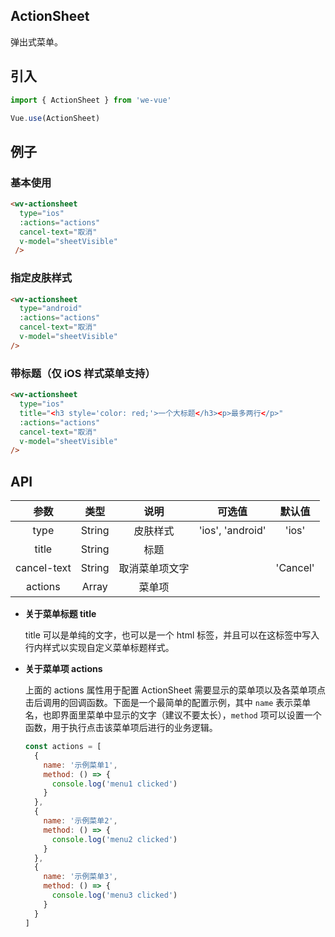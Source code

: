 ActionSheet
---
弹出式菜单。

## 引入

```js
import { ActionSheet } from 'we-vue'

Vue.use(ActionSheet)
```

## 例子

### 基本使用

```html
<wv-actionsheet 
  type="ios" 
  :actions="actions" 
  cancel-text="取消" 
  v-model="sheetVisible"
 />
```

### 指定皮肤样式

```html
<wv-actionsheet 
  type="android" 
  :actions="actions" 
  cancel-text="取消" 
  v-model="sheetVisible"
/>
```

### 带标题（仅 iOS 样式菜单支持）

```html
<wv-actionsheet 
  type="ios" 
  title="<h3 style='color: red;'>一个大标题</h3><p>最多两行</p>" 
  :actions="actions" 
  cancel-text="取消" 
  v-model="sheetVisible"
/>
```

## API

|   参数   |   类型    |   说明   | 可选值  |  默认值  |
| :----: | :-----: | :----: | :--: | :---: |
| type  | String  |  皮肤样式   |   'ios', 'android'   |   'ios'    |
| title  | String  |  标题    |          |       |
| cancel-text  | String  |  取消菜单项文字    |          |   'Cancel'    |
| actions | Array | 菜单项 |      |  |

- **关于菜单标题 title**

  title 可以是单纯的文字，也可以是一个 html 标签，并且可以在这标签中写入行内样式以实现自定义菜单标题样式。

- **关于菜单项 actions**

  上面的 actions 属性用于配置 ActionSheet 需要显示的菜单项以及各菜单项点击后调用的回调函数。下面是一个最简单的配置示例，其中 `name` 表示菜单名，也即界面里菜单中显示的文字（建议不要太长），`method` 项可以设置一个函数，用于执行点击该菜单项后进行的业务逻辑。

  ```js
  const actions = [
    {
      name: '示例菜单1',
      method: () => {
        console.log('menu1 clicked')
      }
    },
    {
      name: '示例菜单2',
      method: () => {
        console.log('menu2 clicked')
      }
    },
    {
      name: '示例菜单3',
      method: () => {
        console.log('menu3 clicked')
      }
    }
  ]
  ```
